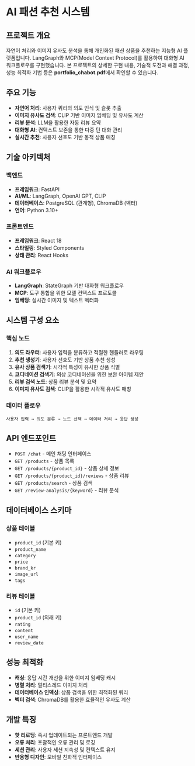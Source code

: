 # AI 패션 추천 시스템

## 프로젝트 개요

자연어 처리와 이미지 유사도 분석을 통해 개인화된 패션 상품을 추천하는 지능형 AI 플랫폼입니다. LangGraph와 MCP(Model Context Protocol)를 활용하여 대화형 AI 워크플로우를 구현했습니다.
본 프로젝트의 상세한 구현 내용, 기술적 도전과 해결 과정, 성능 최적화 기법 등은 **portfolio_chabot.pdf**에서 확인할 수 있습니다.

## 주요 기능

- **자연어 처리**: 사용자 쿼리의 의도 인식 및 슬롯 추출
- **이미지 유사도 검색**: CLIP 기반 이미지 임베딩 및 유사도 계산
- **리뷰 분석**: LLM을 활용한 자동 리뷰 요약
- **대화형 AI**: 컨텍스트 보존을 통한 다중 턴 대화 관리
- **실시간 추천**: 사용자 선호도 기반 동적 상품 매칭

## 기술 아키텍처

### 백엔드
- **프레임워크**: FastAPI
- **AI/ML**: LangGraph, OpenAI GPT, CLIP
- **데이터베이스**: PostgreSQL (관계형), ChromaDB (벡터)
- **언어**: Python 3.10+

### 프론트엔드
- **프레임워크**: React 18
- **스타일링**: Styled Components
- **상태 관리**: React Hooks

### AI 워크플로우
- **LangGraph**: StateGraph 기반 대화형 워크플로우
- **MCP**: 도구 통합을 위한 모델 컨텍스트 프로토콜
- **임베딩**: 실시간 이미지 및 텍스트 벡터화

## 시스템 구성 요소

### 핵심 노드
1. **의도 라우터**: 사용자 입력을 분류하고 적절한 핸들러로 라우팅
2. **추천 생성기**: 사용자 선호도 기반 상품 추천 생성
3. **유사 상품 검색기**: 시각적 특성이 유사한 상품 식별
4. **코디네이션 검색기**: 의상 코디네이션을 위한 보완 아이템 제안
5. **리뷰 검색 노드**: 상품 리뷰 분석 및 요약
6. **이미지 유사도 검색**: CLIP을 활용한 시각적 유사도 매칭

### 데이터 플로우
```
사용자 입력 → 의도 분류 → 노드 선택 → 데이터 처리 → 응답 생성
```

## API 엔드포인트

- `POST /chat` - 메인 채팅 인터페이스
- `GET /products` - 상품 목록
- `GET /products/{product_id}` - 상품 상세 정보
- `GET /products/{product_id}/reviews` - 상품 리뷰
- `GET /products/search` - 상품 검색
- `GET /review-analysis/{keyword}` - 리뷰 분석

## 데이터베이스 스키마

### 상품 테이블
- `product_id` (기본 키)
- `product_name`
- `category`
- `price`
- `brand_kr`
- `image_url`
- `tags`

### 리뷰 테이블
- `id` (기본 키)
- `product_id` (외래 키)
- `rating`
- `content`
- `user_name`
- `review_date`

## 성능 최적화

- **캐싱**: 응답 시간 개선을 위한 이미지 임베딩 캐시
- **병렬 처리**: 멀티스레드 이미지 처리
- **데이터베이스 인덱싱**: 상품 검색을 위한 최적화된 쿼리
- **벡터 검색**: ChromaDB를 활용한 효율적인 유사도 계산

## 개발 특징

- **핫 리로딩**: 즉시 업데이트되는 프론트엔드 개발
- **오류 처리**: 포괄적인 오류 관리 및 로깅
- **세션 관리**: 사용자 세션 지속성 및 컨텍스트 유지
- **반응형 디자인**: 모바일 친화적 인터페이스
